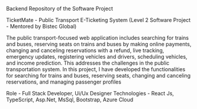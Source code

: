 
Backend  Repository of the Software Project 

TicketMate - Public Transport E-Ticketing System (Level 2 Software Project - Mentored by Bistec Global)

The public transport-focused web application includes searching for trains and buses, reserving seats on trains and buses by making online payments, changing and canceling reservations with a refund, live tracking, emergency updates, registering vehicles and drivers, scheduling vehicles, and income prediction. This addresses the challenges in the public transportation system. In this project, I have developed the functionalities for searching for trains and buses, reserving seats, changing and canceling reservations, and managing passenger profiles

Role - Full Stack Developer, Ui/Ux Designer
Technologies - React Js, TypeScript, Asp.Net, MsSql, Bootstrap, Azure Cloud
